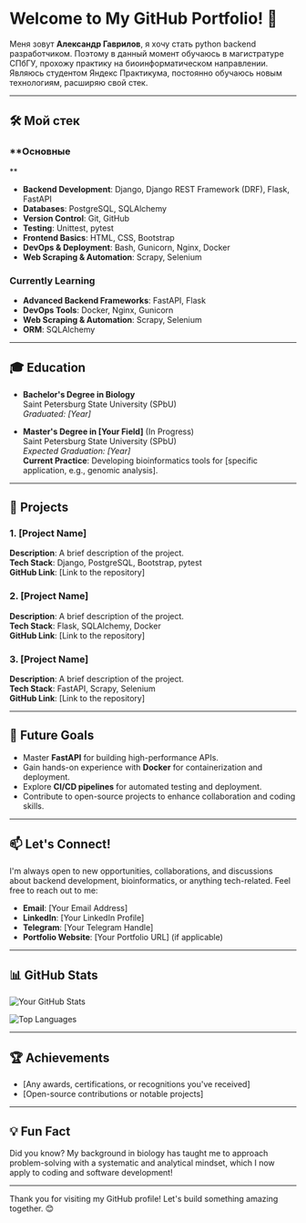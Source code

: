 # Welcome to My GitHub Portfolio! 👋

Меня зовут **Александр Гаврилов**, я хочу стать python backend разработчиком. Поэтому в данный момент обучаюсь в магистратуре СПбГУ, прохожу практику на биоинформатическом направлении. Являюсь студентом Яндекс Практикума, постоянно обучаюсь новым технологиям, расширяю свой стек.

---

## 🛠️ **Мой стек**

### **Основные

**
- **Backend Development**: Django, Django REST Framework (DRF), Flask, FastAPI
- **Databases**: PostgreSQL, SQLAlchemy
- **Version Control**: Git, GitHub
- **Testing**: Unittest, pytest
- **Frontend Basics**: HTML, CSS, Bootstrap
- **DevOps & Deployment**: Bash, Gunicorn, Nginx, Docker
- **Web Scraping & Automation**: Scrapy, Selenium

### **Currently Learning**
- **Advanced Backend Frameworks**: FastAPI, Flask
- **DevOps Tools**: Docker, Nginx, Gunicorn
- **Web Scraping & Automation**: Scrapy, Selenium
- **ORM**: SQLAlchemy

---

## 🎓 **Education**
- **Bachelor's Degree in Biology**  
  Saint Petersburg State University (SPbU)  
  *Graduated: [Year]*

- **Master's Degree in [Your Field]** (In Progress)  
  Saint Petersburg State University (SPbU)  
  *Expected Graduation: [Year]*  
  **Current Practice**: Developing bioinformatics tools for [specific application, e.g., genomic analysis].

---

## 🚀 **Projects**

### 1. **[Project Name]**  
   **Description**: A brief description of the project.  
   **Tech Stack**: Django, PostgreSQL, Bootstrap, pytest  
   **GitHub Link**: [Link to the repository]

### 2. **[Project Name]**  
   **Description**: A brief description of the project.  
   **Tech Stack**: Flask, SQLAlchemy, Docker  
   **GitHub Link**: [Link to the repository]

### 3. **[Project Name]**  
   **Description**: A brief description of the project.  
   **Tech Stack**: FastAPI, Scrapy, Selenium  
   **GitHub Link**: [Link to the repository]

---

## 🌱 **Future Goals**
- Master **FastAPI** for building high-performance APIs.
- Gain hands-on experience with **Docker** for containerization and deployment.
- Explore **CI/CD pipelines** for automated testing and deployment.
- Contribute to open-source projects to enhance collaboration and coding skills.

---

## 📫 **Let's Connect!**
I'm always open to new opportunities, collaborations, and discussions about backend development, bioinformatics, or anything tech-related. Feel free to reach out to me:

- **Email**: [Your Email Address]
- **LinkedIn**: [Your LinkedIn Profile]
- **Telegram**: [Your Telegram Handle]
- **Portfolio Website**: [Your Portfolio URL] (if applicable)

---

## 📊 **GitHub Stats**

![Your GitHub Stats](https://github-readme-stats.vercel.app/api?username=YourGitHubUsername&show_icons=true&theme=radical)

![Top Languages](https://github-readme-stats.vercel.app/api/top-langs/?username=YourGitHubUsername&layout=compact&theme=radical)

---

## 🏆 **Achievements**
- [Any awards, certifications, or recognitions you've received]
- [Open-source contributions or notable projects]

---

## 💡 **Fun Fact**
Did you know? My background in biology has taught me to approach problem-solving with a systematic and analytical mindset, which I now apply to coding and software development!

---

Thank you for visiting my GitHub profile! Let's build something amazing together. 😊
